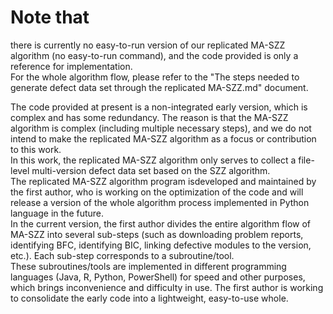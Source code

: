 # Note that
there is currently no easy-to-run version of our replicated MA-SZZ algorithm (no easy-to-run command), and the code provided is only a reference for implementation.  
For the whole algorithm flow, please refer to the "The steps needed to generate defect data set through the replicated MA-SZZ.md" document.

The code provided at present is a non-integrated early version, which is complex and has some redundancy. The reason is that the MA-SZZ algorithm is complex (including multiple necessary steps), and we do not intend to make the replicated MA-SZZ algorithm as a focus or contribution to this work.  
In this work, the replicated MA-SZZ algorithm only serves to collect a file-level multi-version defect data set based on the SZZ algorithm.  
The replicated MA-SZZ algorithm program isdeveloped and maintained by the first author, who is working on the optimization of the code and will release a version of the whole algorithm process implemented in Python language in the future.  
In the current version, the first author divides the entire algorithm flow of MA-SZZ into several sub-steps (such as downloading problem reports, identifying BFC, identifying BIC, linking defective modules to the version, etc.). Each sub-step corresponds to a subroutine/tool.  
These subroutines/tools are implemented in different programming languages (Java, R, Python, PowerShell) for speed and other purposes, which brings inconvenience and difficulty in use. The first author is working to consolidate the early code into a lightweight, easy-to-use whole.
